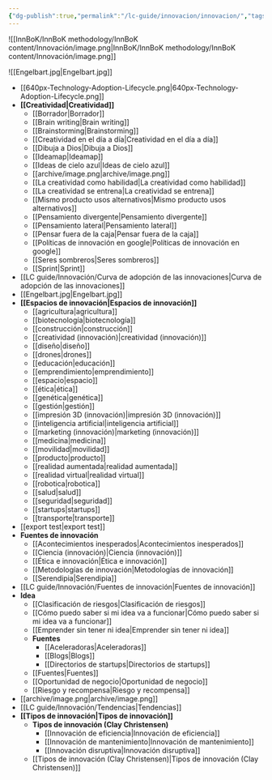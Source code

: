 ```yaml
---
{"dg-publish":true,"permalink":"/lc-guide/innovacion/innovacion/","tags":[[["InnBoK"]],[["content"]]],"noteIcon":""}
---
```



![[InnBoK/InnBoK methodology/InnBoK content/Innovación/image.png\|InnBoK/InnBoK methodology/InnBoK content/Innovación/image.png]]


![[Engelbart.jpg\|Engelbart.jpg]]


- [[640px-Technology-Adoption-Lifecycle.png\|640px-Technology-Adoption-Lifecycle.png]]
- **[[Creatividad\|Creatividad]]**
	- [[Borrador\|Borrador]]
	- [[Brain writing\|Brain writing]]
	- [[Brainstorming\|Brainstorming]]
	- [[Creatividad en el día a día\|Creatividad en el día a día]]
	- [[Dibuja a Dios\|Dibuja a Dios]]
	- [[Ideamap\|Ideamap]]
	- [[Ideas de cielo azul\|Ideas de cielo azul]]
	- [[archive/image.png\|archive/image.png]]
	- [[La creatividad como habilidad\|La creatividad como habilidad]]
	- [[La creatividad se entrena\|La creatividad se entrena]]
	- [[Mismo producto usos alternativos\|Mismo producto usos alternativos]]
	- [[Pensamiento divergente\|Pensamiento divergente]]
	- [[Pensamiento lateral\|Pensamiento lateral]]
	- [[Pensar fuera de la caja\|Pensar fuera de la caja]]
	- [[Políticas de innovación en google\|Políticas de innovación en google]]
	- [[Seres sombreros\|Seres sombreros]]
	- [[Sprint\|Sprint]]
- [[LC guide/Innovación/Curva de adopción de las innovaciones\|Curva de adopción de las innovaciones]]
- [[Engelbart.jpg\|Engelbart.jpg]]
- **[[Espacios de innovación\|Espacios de innovación]]**
	- [[agricultura\|agricultura]]
	- [[biotecnología\|biotecnología]]
	- [[construcción\|construcción]]
	- [[creatividad (innovación)\|creatividad (innovación)]]
	- [[diseño\|diseño]]
	- [[drones\|drones]]
	- [[educación\|educación]]
	- [[emprendimiento\|emprendimiento]]
	- [[espacio\|espacio]]
	- [[ética\|ética]]
	- [[genética\|genética]]
	- [[gestión\|gestión]]
	- [[impresión 3D (innovación)\|impresión 3D (innovación)]]
	- [[inteligencia artificial\|inteligencia artificial]]
	- [[marketing (innovación)\|marketing (innovación)]]
	- [[medicina\|medicina]]
	- [[movilidad\|movilidad]]
	- [[producto\|producto]]
	- [[realidad aumentada\|realidad aumentada]]
	- [[realidad virtual\|realidad virtual]]
	- [[robotica\|robotica]]
	- [[salud\|salud]]
	- [[seguridad\|seguridad]]
	- [[startups\|startups]]
	- [[transporte\|transporte]]
- [[export test\|export test]]
- **Fuentes de innovación**
	- [[Acontecimientos inesperados\|Acontecimientos inesperados]]
	- [[Ciencia (innovación)\|Ciencia (innovación)]]
	- [[Ética e innovación\|Ética e innovación]]
	- [[Metodologías de innovación\|Metodologías de innovación]]
	- [[Serendipia\|Serendipia]]
- [[LC guide/Innovación/Fuentes de innovación\|Fuentes de innovación]]
- **Idea**
	- [[Clasificación de riesgos\|Clasificación de riesgos]]
	- [[Cómo puedo saber si mi idea va a funcionar\|Cómo puedo saber si mi idea va a funcionar]]
	- [[Emprender sin tener ni idea\|Emprender sin tener ni idea]]
	- **Fuentes**
		- [[Aceleradoras\|Aceleradoras]]
		- [[Blogs\|Blogs]]
		- [[Directorios de startups\|Directorios de startups]]
	- [[Fuentes\|Fuentes]]
	- [[Oportunidad de negocio\|Oportunidad de negocio]]
	- [[Riesgo y recompensa\|Riesgo y recompensa]]
- [[archive/image.png\|archive/image.png]]
- [[LC guide/Innovación/Tendencias\|Tendencias]]
- **[[Tipos de innovación\|Tipos de innovación]]**
	- **Tipos de innovación (Clay Christensen)**
		- [[Innovación de eficiencia\|Innovación de eficiencia]]
		- [[Innovación de mantenimiento\|Innovación de mantenimiento]]
		- [[Innovación disruptiva\|Innovación disruptiva]]
	- [[Tipos de innovación (Clay Christensen)\|Tipos de innovación (Clay Christensen)]]


